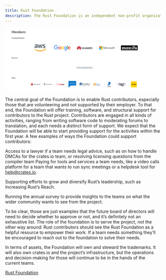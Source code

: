 ```yaml
---
title: Rust Foundation
description: The Rust Foundation is an independent non-profit organization to steward the Rust programming language and ecosystem, with a unique focus on supporting the set of maintainers that govern and develop the project.
---
```


![](/img/rs.png)


The central goal of the Foundation is to enable Rust contributors, especially those that are volunteering and not supported by their employer. To that end, the Foundation will offer training, software, and structural support for contributors to the Rust project. Contributors are engaged in all kinds of activities, ranging from writing software code to moderating forums to translation, and each needs a distinct form of support. We expect that the Foundation will be able to start providing support for the activities within the first year. A few examples of ways the Foundation could support contributors:

Access to a lawyer if a team needs legal advice, such as on how to handle DMCAs for the crates.io team, or resolving licensing questions from the compiler team
Paying for tools and services a team needs, like a video calls platform for a team that wants to run sync meetings or a helpdesk tool for help@crates.io.

Supporting efforts to grow and diversify Rust’s leadership, such as Increasing Rust’s Reach.

Running the annual survey to provide insights to the teams on what the wider community wants to see from the project.

To be clear, those are just examples that the future board of directors will need to decide whether to approve or not, and it’s definitely not an exhaustive list. The role of the foundation is to serve the project, not the other way around: Rust contributors should see the Rust Foundation as a helpful resource to empower their work. If a team needs something they’ll be encouraged to reach out to the foundation to solve their needs.

In terms of assets, the Foundation will own and steward the trademarks. It will also own crates.io and the project’s infrastructure, but the operations and decision-making for those will continue to be in the hands of the current teams.

[Rust Foundation](https://foundation.rust-lang.org/)